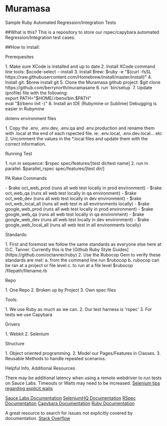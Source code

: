 # Muramasa
Sample Ruby Automated Regression/Integration Tests

##What is this?
    This is a repository to store our rspec/capybara automated Regression/Integration test cases.

##How to install:
<p>Prerequesites</p>
1. Make sure XCode is installed and up to date
2. Install XCode command line tools: $xcode-select --install
3. Install Brew: $ruby -e "$(curl -fsSL https://raw.githubusercontent.com/Homebrew/install/master/install)"
4. Install git: $brew install git
5. Clone the Muramasa github project: $git clone https://github.com/berrynorth/muramasane 
6. run `bin/setup`
7. Update (profile) file with the following:
<br>export PATH="$HOME/.rbenv/bin:$PATH"
<br>eval "$(rbenv init -)"
8. Install an IDE (Rubymine or Sublime)  Debugging is easier in Rubymine

<p>dotenv environment files</p>
1. Copy the .env, .env.dev, .env.qa and .env.production and rename them with .local at the end of each rspected file. ie: .env.local, .env.dev.local... etc
2. Uncomment the values in the *.local files and update them with the correct information.

<p>Running Test</p>
1. run in sequence: $rspec spec/features/[test dir/test name]
2. run in parallel: $parallel_rspec spec/features/[test dir/]

<p>PA Rake Commands</p>
- $rake oct_web_prod (runs all web test locally in prod environment)
- $rake oct_web_qa (runs all web test locally in qa environment)
- $rake oct_web_dev (runs all web test locally in dev environment)
- $rake oct_web_local_all (runs all web test in all environments locally)
- $rake google_web_prod (runs all web test locally in prod environment)
- $rake google_web_qa (runs all web test locally in qa environment)
- $rake google_web_dev (runs all web test locally in dev environment)
- $rake google_web_local_all (runs all web test in all environments locally)


<p>Standards:</p>
1. First and foremost we follow the same standards as everyone else here at O.C. Tanner. Currently this is the [Github Ruby Style Guides] (https://github.com/octanner/ruby)
2. Use the Rubocop Gem to verify these standards are met:
    a. from the command line run $rubocop
    b. rubocop can be ran at a project or file level
    c. to run at a file level $rubocop /filepath/filename.rb

<p>Repo</p>
1. One Repo
2. Broken up by Project
3. Own spec files

<p>Tools:</p>
1. We use Ruby as much as we can.
2. Our test harness is 'rspec'
3. For tests we use Capybara

<p>Drivers</p>
1. Webkit
2. Selenium

<p>Structure</p>
1. Object oriented programming.
2. Model our Pages/Features in Classes.
3. Reusable Methods to handle repeated scenarios.

<p>Helpful Info, Additional Resources</p>

There may be additional latency when using a remote webdriver to run tests on Sauce Labs. Timeouts or Waits may need to be increased.
[Selenium tips regarding explicit waits](https://wiki.saucelabs.com/display/DOCS/Best+Practice%3A+Use+Explicit+Waits)

[Sauce Labs Documentation](https://wiki.saucelabs.com/)
[SeleniumHQ Documentation](http://www.seleniumhq.org/docs/)
[RSpec Documentation](http://rspec.info/documentation/)
[Capybara Documentation](https://github.com/jnicklas/capybara)
[Ruby Documentation](http://ruby-doc.org/)

A great resource to search for issues not explicitly covered by documentation.
[Stack Overflow](http://stackoverflow.com/)
